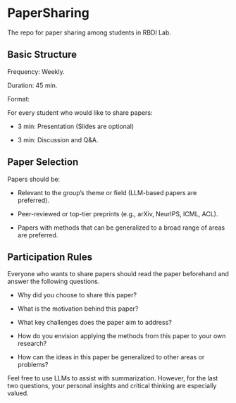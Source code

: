 # PaperSharing
The repo for paper sharing among students in RBDI Lab.

## Basic Structure
Frequency: Weekly.

Duration: 45 min.

Format:

For every student who would like to share papers:

+ 3 min: Presentation (Slides are optional)

+ 3 min: Discussion and Q&A.

## Paper Selection

Papers should be:

+ Relevant to the group’s theme or field (LLM-based papers are preferred).

+ Peer-reviewed or top-tier preprints (e.g., arXiv, NeurIPS, ICML, ACL).

+ Papers with methods that can be generalized to a broad range of areas are preferred.

## Participation Rules

Everyone who wants to share papers should read the paper beforehand and answer the following questions.

+ Why did you choose to share this paper?

+ What is the motivation behind this paper?

+ What key challenges does the paper aim to address?

+ How do you envision applying the methods from this paper to your own research? 

+ How can the ideas in this paper be generalized to other areas or problems? 

Feel free to use LLMs to assist with summarization. However, for the last two questions, your personal insights and critical thinking are especially valued.
